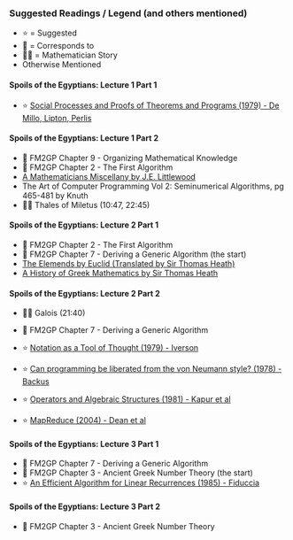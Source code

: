 ### Suggested Readings / Legend (and others mentioned)

* ⭐️ = Suggested
* 📑 = Corresponds to
* 👨‍🎓 = Mathematician Story
* Otherwise Mentioned

#### Spoils of the Egyptians: Lecture 1 Part 1

* ⭐️ [Social Processes and Proofs of Theorems and Programs (1979) - De Millo, Lipton, Perlis](https://gwern.net/doc/math/1979-demillo.pdf)

#### Spoils of the Egyptians: Lecture 1 Part 2

* 📑 FM2GP Chapter 9 - Organizing Mathematical Knowledge
* 📑 FM2GP Chapter 2 - The First Algorithm
* [A Mathematicians Miscellany by J.E. Littlewood](https://archive.org/details/mathematiciansmi033496mbp/mode/2up)
* The Art of Computer Programming Vol 2: Seminumerical Algorithms, pg 465-481 by Knuth
* 👨‍🎓 Thales of Miletus (10:47, 22:45)

#### Spoils of the Egyptians: Lecture 2 Part 1

* 📑 FM2GP Chapter 2 - The First Algorithm
* 📑 FM2GP Chapter 7 - Deriving a Generic Algorithm (the start)
* [The Elemends by Euclid (Translated by Sir Thomas Heath)](https://www.amazon.ca/Thirteen-Books-Elements-Vol/dp/0486600882)
* [A History of Greek Mathematics by Sir Thomas Heath](https://www.amazon.ca/History-Greek-Mathematics-Thales-Euclid-ebook/dp/B00GU6GQG0/)

#### Spoils of the Egyptians: Lecture 2 Part 2
* 👨‍🎓 Galois (21:40)

* 📑 FM2GP Chapter 7 - Deriving a Generic Algorithm
* ⭐️ [Notation as a Tool of Thought (1979) - Iverson](https://dl.acm.org/doi/pdf/10.1145/1283920.1283935)
* ⭐️ [Can programming be liberated from the von Neumann style? (1978) - Backus](https://dl.acm.org/doi/pdf/10.1145/359576.359579)
* ⭐️ [Operators and Algebraic Structures (1981) - Kapur et al](https://stepanovpapers.com/p59-kapur.pdf)
* ⭐️ [MapReduce (2004) - Dean et al](https://static.googleusercontent.com/media/research.google.com/en//archive/mapreduce-osdi04.pdf)

#### Spoils of the Egyptians: Lecture 3 Part 1

* 📑 FM2GP Chapter 7 - Deriving a Generic Algorithm
* 📑 FM2GP Chapter 3 - Ancient Greek Number Theory (the start)
* ⭐️ [An Efficient Algorithm for Linear Recurrences (1985) - Fiduccia](https://moscow.sci-hub.se/1854/16842aa4a74ecc17cd720c580966f856/fiduccia1985.pdf)

#### Spoils of the Egyptians: Lecture 3 Part 2

* 📑 FM2GP Chapter 3 - Ancient Greek Number Theory
